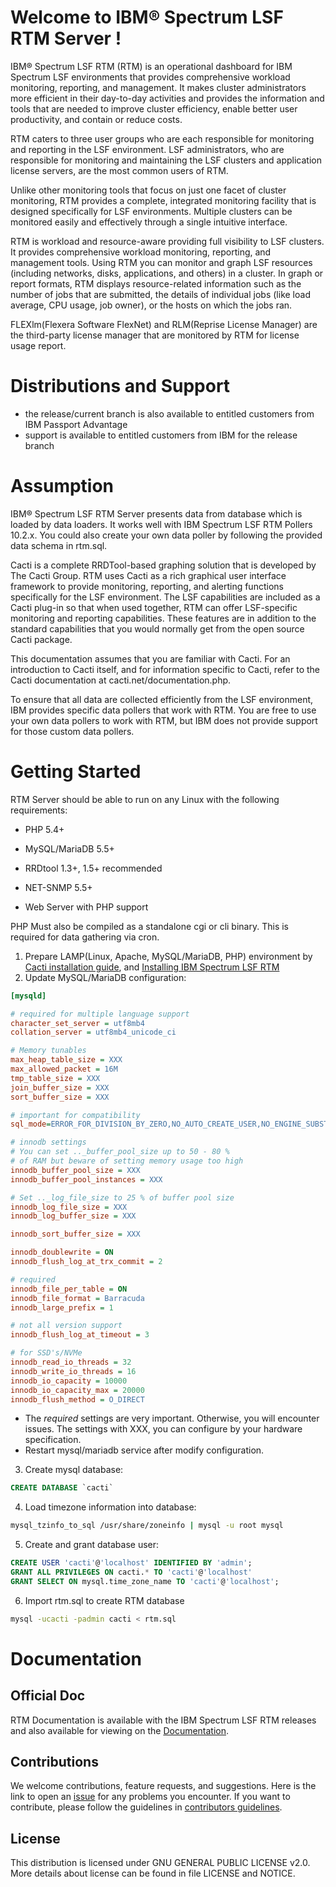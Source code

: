 # Welcome to IBM® Spectrum LSF RTM Server !
  

IBM® Spectrum LSF RTM (RTM) is an operational dashboard for IBM Spectrum LSF environments that provides comprehensive workload monitoring, reporting, and management. It makes cluster administrators more efficient in their day-to-day activities and provides the information and tools that are needed to improve cluster efficiency, enable better user productivity, and contain or reduce costs.

RTM caters to three user groups who are each responsible for monitoring and reporting in the LSF environment. LSF administrators, who are responsible for monitoring and maintaining the LSF clusters and application license servers, are the most common users of RTM.

Unlike other monitoring tools that focus on just one facet of cluster monitoring, RTM provides a complete, integrated monitoring facility that is designed specifically for LSF environments. Multiple clusters can be monitored easily and effectively through a single intuitive interface.

RTM is workload and resource-aware providing full visibility to LSF clusters. It provides comprehensive workload monitoring, reporting, and management tools. Using RTM you can monitor and graph LSF resources (including networks, disks, applications, and others) in a cluster. In graph or report formats, RTM displays resource-related information such as the number of jobs that are submitted, the details of individual jobs (like load average, CPU usage, job owner), or the hosts on which the jobs ran.

FLEXlm(Flexera Software FlexNet) and RLM(Reprise License Manager) are the third-party license manager that are monitored by RTM for license usage report.

# Distributions and Support

- the release/current branch is also available to entitled customers from IBM Passport Advantage
- support is available to entitled customers from IBM for the release branch

# Assumption

IBM® Spectrum LSF RTM Server presents data from database which is loaded by data loaders. It works well with IBM Spectrum LSF RTM Pollers 10.2.x. You could also create your own
data poller by following the provided data schema in rtm.sql.

Cacti is a complete RRDTool-based graphing solution that is developed by The Cacti Group. RTM uses Cacti as a rich graphical user interface framework to provide monitoring, reporting, and alerting functions specifically for the LSF environment. The LSF capabilities are included as a Cacti plug-in so that when used together, RTM can offer LSF-specific monitoring and reporting capabilities. These features are in addition to the standard capabilities that you would normally get from the open source Cacti package.

This documentation assumes that you are familiar with Cacti. For an introduction to Cacti itself, and for information specific to Cacti, refer to the Cacti documentation at cacti.net/documentation.php.

To ensure that all data are collected efficiently from the LSF environment, IBM provides specific data pollers that work with RTM. You are free to use your own data pollers to work with RTM, but IBM does not provide support for those custom data pollers.

# Getting Started

RTM Server should be able to run on any Linux with the following requirements:

- PHP 5.4+

- MySQL/MariaDB 5.5+

- RRDtool 1.3+, 1.5+ recommended

- NET-SNMP 5.5+

- Web Server with PHP support

PHP Must also be compiled as a standalone cgi or cli binary. This is required
for data gathering via cron.

1. Prepare LAMP(Linux, Apache, MySQL/MariaDB, PHP) environment by [Cacti installation guide](https://github.com/Cacti/documentation/blob/develop/README.md#cacti-installation), and [Installing IBM Spectrum LSF RTM
](https://www.ibm.com/docs/en/spectrum-lsf-rtm/10.2.0?topic=migrating-installing-spectrum-lsf-rtm)
2. Update MySQL/MariaDB configuration:
```ini
[mysqld]

# required for multiple language support
character_set_server = utf8mb4
collation_server = utf8mb4_unicode_ci

# Memory tunables
max_heap_table_size = XXX
max_allowed_packet = 16M
tmp_table_size = XXX
join_buffer_size = XXX
sort_buffer_size = XXX

# important for compatibility
sql_mode=ERROR_FOR_DIVISION_BY_ZERO,NO_AUTO_CREATE_USER,NO_ENGINE_SUBSTITUTION

# innodb settings
# You can set .._buffer_pool_size up to 50 - 80 %
# of RAM but beware of setting memory usage too high
innodb_buffer_pool_size = XXX
innodb_buffer_pool_instances = XXX

# Set .._log_file_size to 25 % of buffer pool size
innodb_log_file_size = XXX
innodb_log_buffer_size = XXX

innodb_sort_buffer_size = XXX

innodb_doublewrite = ON
innodb_flush_log_at_trx_commit = 2

# required
innodb_file_per_table = ON
innodb_file_format = Barracuda
innodb_large_prefix = 1

# not all version support
innodb_flush_log_at_timeout = 3

# for SSD's/NVMe
innodb_read_io_threads = 32
innodb_write_io_threads = 16
innodb_io_capacity = 10000
innodb_io_capacity_max = 20000
innodb_flush_method = O_DIRECT
```

* The *required* settings are very important.  Otherwise, you will encounter issues. The settings with XXX, you can configure by your hardware specification.
* Restart mysql/mariadb service after modify configuration.

3. Create mysql database:
```SQL
CREATE DATABASE `cacti`
```
4. Load timezone information into database:
```bash
mysql_tzinfo_to_sql /usr/share/zoneinfo | mysql -u root mysql
```
5. Create and grant database user:
```SQL
CREATE USER 'cacti'@'localhost' IDENTIFIED BY 'admin';
GRANT ALL PRIVILEGES ON cacti.* TO 'cacti'@'localhost'
GRANT SELECT ON mysql.time_zone_name TO 'cacti'@'localhost';
```
6. Import rtm.sql to create RTM database
```bash
mysql -ucacti -padmin cacti < rtm.sql
```

# Documentation

## Official Doc
RTM Documentation is available with the IBM Spectrum LSF RTM releases and also available for viewing on the [Documentation](https://www.ibm.com/docs/en/spectrum-lsf-rtm).

## Contributions

We welcome contributions, feature requests, and suggestions. Here is the link to open an [issue](https://github.com/IBM/ibm-spectrum-lsf-rtm-server/issues) for any problems you encounter. If you want to contribute, please follow the guidelines in [contributors guidelines](https://github.com/IBM/ibm-spectrum-lsf-rtm-server/blob/main/CONTRIBUTING.md).

## License

This distribution is licensed under GNU GENERAL PUBLIC LICENSE v2.0. More details about license can be found in file LICENSE and NOTICE.
